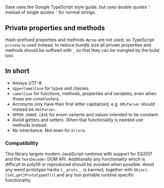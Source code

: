 #

Saxe uses the Google TypeScript style guide, but uses double quotes `"` instead of single quotes `'` for normal strings.

## Private properties and methods

Hash-prefixed properties and methods `#prop` are not used, so TypeScript `private` is used instead, to reduce bundle size all private properties and methods should be suffixed with `_` so that they can be mangled by the build tool.

## In short

- Always UTF-8.
- `UpperCamelCase` for types and classes.
- `camelCase` for functions, methods, properties and variables, even when those are constructors.
- Acronyms only have their first letter capitalized, e.g. `XMLParser` should instead be `XmlParser`.
- `UPPER_SNAKE_CASE` for enum variants and values intended to be constant.
- Avoid getters and setters. When that functionality is needed use methods instead.
- No inheritance. Not even for `Error`s.

### Compatibility

This library targets modern JavaScript runtimes with support for ES2017 and the `TextDecoder` DOM API. Additionally any functionality which is difficult to polyfill or reproduced should be avoided when possible. Avoid any weird prototype hacks (`__proto__` is banned, together with `Object.{set,get}PrototypeOf()`) and any non portable runtime specific functionality.
